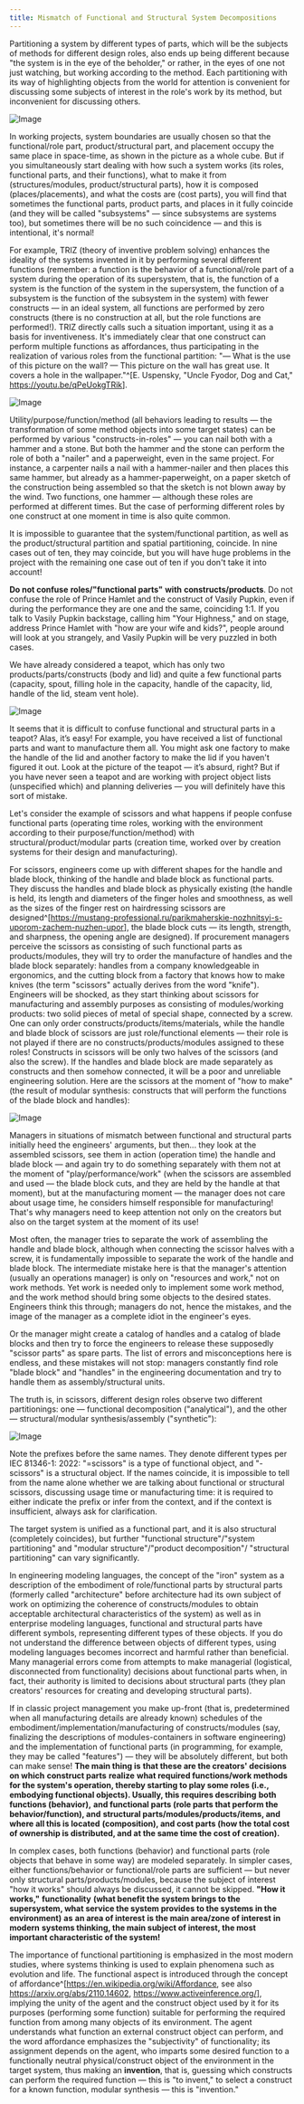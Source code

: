 ```yaml
---
title: Mismatch of Functional and Structural System Decompositions
---
```


Partitioning a system by different types of parts, which will be the subjects of methods for different design roles, also ends up being different because "the system is in the eye of the beholder," or rather, in the eyes of one not just watching, but working according to the method. Each partitioning with its way of highlighting objects from the world for attention is convenient for discussing some subjects of interest in the role's work by its method, but inconvenient for discussing others.

![Image](06-mismatch-of-functional-and-structural-system-decompositions-56.png)

In working projects, system boundaries are usually chosen so that the functional/role part, product/structural part, and placement occupy the same place in space-time, as shown in the picture as a whole cube. But if you simultaneously start dealing with how such a system works (its roles, functional parts, and their functions), what to make it from (structures/modules, product/structural parts), how it is composed (places/placements), and what the costs are (cost parts), you will find that sometimes the functional parts, product parts, and places in it fully coincide (and they will be called "subsystems" — since subsystems are systems too), but sometimes there will be no such coincidence — and this is intentional, it's normal!

For example, TRIZ (theory of inventive problem solving) enhances the ideality of the systems invented in it by performing several different functions (remember: a function is the behavior of a functional/role part of a system during the operation of its supersystem, that is, the function of a system is the function of the system in the supersystem, the function of a subsystem is the function of the subsystem in the system) with fewer constructs — in an ideal system, all functions are performed by zero constructs (there is no construction at all, but the role functions are performed!). TRIZ directly calls such a situation important, using it as a basis for inventiveness. It's immediately clear that one construct can perform multiple functions as affordances, thus participating in the realization of various roles from the functional partition: "— What is the use of this picture on the wall? — This picture on the wall has great use. It covers a hole in the wallpaper."^[E. Uspensky, "Uncle Fyodor, Dog and Cat," <https://youtu.be/qPeUokgTRik>].

![Image](06-mismatch-of-functional-and-structural-system-decompositions-57.png)

Utility/purpose/function/method (all behaviors leading to results — the transformation of some method objects into some target states) can be performed by various "constructs-in-roles" — you can nail both with a hammer and a stone. But both the hammer and the stone can perform the role of both a "nailer" and a paperweight, even in the same project. For instance, a carpenter nails a nail with a hammer-nailer and then places this same hammer, but already as a hammer-paperweight, on a paper sketch of the construction being assembled so that the sketch is not blown away by the wind. Two functions, one hammer — although these roles are performed at different times. But the case of performing different roles by one construct at one moment in time is also quite common.

It is impossible to guarantee that the system/functional partition, as well as the product/structural partition and spatial partitioning, coincide. In nine cases out of ten, they may coincide, but you will have huge problems in the project with the remaining one case out of ten if you don't take it into account!

**Do not confuse** **roles/"functional parts"** **with** **constructs/products**. Do not confuse the role of Prince Hamlet and the construct of Vasily Pupkin, even if during the performance they are one and the same, coinciding 1:1. If you talk to Vasily Pupkin backstage, calling him "Your Highness," and on stage, address Prince Hamlet with "how are your wife and kids?", people around will look at you strangely, and Vasily Pupkin will be very puzzled in both cases.

We have already considered a teapot, which has only two products/parts/constructs (body and lid) and quite a few functional parts (capacity, spout, filling hole in the capacity, handle of the capacity, lid, handle of the lid, steam vent hole).

![Image](06-mismatch-of-functional-and-structural-system-decompositions-58.jpeg)

It seems that it is difficult to confuse functional and structural parts in a teapot? Alas, it’s easy! For example, you have received a list of functional parts and want to manufacture them all. You might ask one factory to make the handle of the lid and another factory to make the lid if you haven't figured it out. Look at the picture of the teapot — it’s absurd, right? But if you have never seen a teapot and are working with project object lists (unspecified which) and planning deliveries — you will definitely have this sort of mistake.

Let's consider the example of scissors and what happens if people confuse functional parts (operating time roles, working with the environment according to their purpose/function/method) with structural/product/modular parts (creation time, worked over by creation systems for their design and manufacturing).

For scissors, engineers come up with different shapes for the handle and blade block, thinking of the handle and blade block as functional parts. They discuss the handles and blade block as physically existing (the handle is held, its length and diameters of the finger holes and smoothness, as well as the sizes of the finger rest on hairdressing scissors are designed^[<https://mustang-professional.ru/parikmaherskie-nozhnitsyi-s-uporom-zachem-nuzhen-upor>], the blade block cuts — its length, strength, and sharpness, the opening angle are designed). If procurement managers perceive the scissors as consisting of such functional parts as products/modules, they will try to order the manufacture of handles and the blade block separately: handles from a company knowledgeable in ergonomics, and the cutting block from a factory that knows how to make knives (the term "scissors" actually derives from the word "knife"). Engineers will be shocked, as they start thinking about scissors for manufacturing and assembly purposes as consisting of modules/working products: two solid pieces of metal of special shape, connected by a screw. One can only order constructs/products/items/materials, while the handle and blade block of scissors are just role/functional elements — their role is not played if there are no constructs/products/modules assigned to these roles! Constructs in scissors will be only two halves of the scissors (and also the screw). If the handles and blade block are made separately as constructs and then somehow connected, it will be a poor and unreliable engineering solution. Here are the scissors at the moment of "how to make" (the result of modular synthesis: constructs that will perform the functions of the blade block and handles):

![Image](06-mismatch-of-functional-and-structural-system-decompositions-59.png)

Managers in situations of mismatch between functional and structural parts initially heed the engineers' arguments, but then... they look at the assembled scissors, see them in action (operation time) the handle and blade block — and again try to do something separately with them not at the moment of "play/performance/work" (when the scissors are assembled and used — the blade block cuts, and they are held by the handle at that moment), but at the manufacturing moment — the manager does not care about usage time, he considers himself responsible for manufacturing! That's why managers need to keep attention not only on the creators but also on the target system at the moment of its use!

Most often, the manager tries to separate the work of assembling the handle and blade block, although when connecting the scissor halves with a screw, it is fundamentally impossible to separate the work of the handle and blade block. The intermediate mistake here is that the manager's attention (usually an operations manager) is only on "resources and work," not on work methods. Yet work is needed only to implement some work method, and the work method should bring some objects to the desired states. Engineers think this through; managers do not, hence the mistakes, and the image of the manager as a complete idiot in the engineer's eyes.

Or the manager might create a catalog of handles and a catalog of blade blocks and then try to force the engineers to release these supposedly "scissor parts" as spare parts. The list of errors and misconceptions here is endless, and these mistakes will not stop: managers constantly find role "blade block" and "handles" in the engineering documentation and try to handle them as assembly/structural units.

The truth is, in scissors, different design roles observe two different partitionings: one — functional decomposition ("analytical"), and the other — structural/modular synthesis/assembly ("synthetic"):

![Image](06-mismatch-of-functional-and-structural-system-decompositions-60.png)

Note the prefixes before the same names. They denote different types per IEC 81346-1: 2022: "=scissors" is a type of functional object, and "-scissors" is a structural object. If the names coincide, it is impossible to tell from the name alone whether we are talking about functional or structural scissors, discussing usage time or manufacturing time: it is required to either indicate the prefix or infer from the context, and if the context is insufficient, always ask for clarification.

The target system is unified as a functional part, and it is also structural (completely coincides), but further "functional structure"/"system partitioning" and "modular structure"/"product decomposition"/ "structural partitioning" can vary significantly.

In engineering modeling languages, the concept of the "iron" system as a description of the embodiment of role/functional parts by structural parts (formerly called "architecture" before architecture had its own subject of work on optimizing the coherence of constructs/modules to obtain acceptable architectural characteristics of the system) as well as in enterprise modeling languages, functional and structural parts have different symbols, representing different types of these objects. If you do not understand the difference between objects of different types, using modeling languages becomes incorrect and harmful rather than beneficial. Many managerial errors come from attempts to make managerial (logistical, disconnected from functionality) decisions about functional parts when, in fact, their authority is limited to decisions about structural parts (they plan creators' resources for creating and developing structural parts).

If in classic project management you make up-front (that is, predetermined when all manufacturing details are already known) schedules of the embodiment/implementation/manufacturing of constructs/modules (say, finalizing the descriptions of modules-containers in software engineering) and the implementation of functional parts (in programming, for example, they may be called "features") — they will be absolutely different, but both can make sense! **The main thing is** **that these are the creators' decisions** **on which** **construct parts** **realize** **what required functions/work methods for the system's operation, thereby starting to play some roles (i.e., embodying functional objects). Usually, this requires describing** **both functions (behavior),** **and functional parts (role parts that perform the behavior/function), and** **structural parts/modules/products/items, and where all this is located** **(composition), and cost parts (how the total cost of ownership is distributed, and at the same time the cost of creation).**

In complex cases, both functions (behavior) and functional parts (role objects that behave in some way) are modeled separately. In simpler cases, either functions/behavior or functional/role parts are sufficient — but never only structural parts/products/modules, because the subject of interest "how it works" should always be discussed, it cannot be skipped. **"How it works,"** **functionality** **(what benefit the system brings to the supersystem, what service the system provides to the systems in the environment)** **as** **an area of interest** **is the main area/zone of interest** **in** **modern** **systems thinking, the main subject of interest, the most important characteristic of the system!**

The importance of functional partitioning is emphasized in the most modern studies, where systems thinking is used to explain phenomena such as evolution and life. The functional aspect is introduced through the concept of affordance^[<https://en.wikipedia.org/wiki/Affordance>, see also <https://arxiv.org/abs/2110.14602>, <https://www.activeinference.org/>], implying the unity of the agent and the construct object used by it for its purposes (performing some function) suitable for performing the required function from among many objects of its environment. The agent understands what function an external construct object can perform, and the word affordance emphasizes the "subjectivity" of functionality; its assignment depends on the agent, who imparts some desired function to a functionally neutral physical/construct object of the environment in the target system, thus making an **invention**, that is, guessing which constructs can perform the required function — this is "to invent," to select a construct for a known function, modular synthesis — this is "invention."